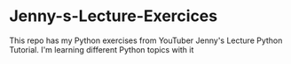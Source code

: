 # Jenny-s-Lecture-Exercices
This repo has my Python exercises from YouTuber Jenny's Lecture Python Tutorial. I'm learning different Python topics with it
